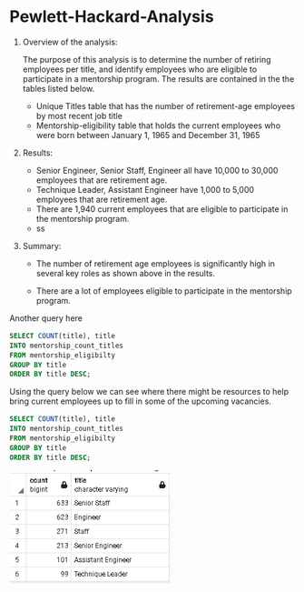 # Pewlett-Hackard-Analysis

1. Overview of the analysis:

   The purpose of this analysis is to determine the number of retiring employees per title, and identify employees who are eligible to participate in a mentorship program.  The results are contained in the the tables listed below.

   - Unique Titles table that has the number of retirement-age employees by most recent job title
   - Mentorship-eligibility table that holds the current employees who were born between January 1, 1965 and December 31, 1965

2. Results:

   - Senior Engineer, Senior Staff, Engineer all have 10,000 to 30,000 employees that are retirement age.
   - Technique Leader, Assistant Engineer have 1,000 to 5,000 employees that are retirement age.

   * There are 1,940 current employees that are eligible to participate in the mentorship program.
   * ss

   

3. Summary:

   - The number of retirement age employees is significantly high in several key roles as shown above in the results.

   - There are a lot of employees eligible to participate in the mentorship program.

     


Another query here

```sql
SELECT COUNT(title), title
INTO mentorship_count_titles
FROM mentorship_eligibilty
GROUP BY title
ORDER BY title DESC;
```

Using the query below we can see where there might be resources to help bring current employees up to fill in some of the upcoming vacancies.

```sql
SELECT COUNT(title), title
INTO mentorship_count_titles
FROM mentorship_eligibilty
GROUP BY title
ORDER BY title DESC;
```

![](README.assets/Mentor_Count.PNG)

